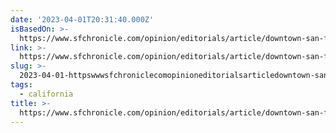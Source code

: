 ```yaml
---
date: '2023-04-01T20:31:40.000Z'
isBasedOn: >-
  https://www.sfchronicle.com/opinion/editorials/article/downtown-san-francisco-17852552.php
link: >-
  https://www.sfchronicle.com/opinion/editorials/article/downtown-san-francisco-17852552.php
slug: >-
  2023-04-01-httpswwwsfchroniclecomopinioneditorialsarticledowntown-san-francisco-17852552php
tags:
  - california
title: >-
  https://www.sfchronicle.com/opinion/editorials/article/downtown-san-francisco-17852552.php
---
```


